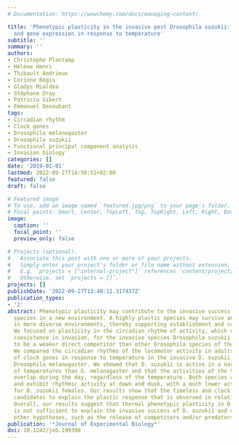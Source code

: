 ```yaml
---
# Documentation: https://wowchemy.com/docs/managing-content/

title: 'Phenotypic plasticity in the invasive pest Drosophila suzukii: Activity rhythms
  and gene expression in response to temperature'
subtitle: ''
summary: ''
authors:
- Christophe Plantamp
- Hélène Henri
- Thibault Andrieux
- Corinne Régis
- Gladys Mialdea
- Stéphane Dray
- Patricia Gibert
- Emmanuel Desouhant
tags:
- Circadian rhythm
- Clock genes
- Drosophila melanogaster
- Drosophila suzukii
- Functional principal component analysis
- Invasion biology
categories: []
date: '2019-01-01'
lastmod: 2022-09-27T14:50:51+02:00
featured: false
draft: false

# Featured image
# To use, add an image named `featured.jpg/png` to your page's folder.
# Focal points: Smart, Center, TopLeft, Top, TopRight, Left, Right, BottomLeft, Bottom, BottomRight.
image:
  caption: ''
  focal_point: ''
  preview_only: false

# Projects (optional).
#   Associate this post with one or more of your projects.
#   Simply enter your project's folder or file name without extension.
#   E.g. `projects = ["internal-project"]` references `content/project/deep-learning/index.md`.
#   Otherwise, set `projects = []`.
projects: []
publishDate: '2022-09-27T13:40:11.317437Z'
publication_types:
- '2'
abstract: Phenotypic plasticity may contribute to the invasive success of an alien
  species in a new environment. A highly plastic species may survive and reproduce
  in more diverse environments, thereby supporting establishment and colonization.
  We focused on plasticity in the circadian rhythm of activity, which can favour species
  coexistence in invasion, for the invasive species Drosophila suzukii, which is expected
  to be a weaker direct competitor than other Drosophila species of the resident community.
  We compared the circadian rhythms of the locomotor activity in adults and the expression
  of clock genes in response to temperature in the invasive D. suzukii and the resident
  Drosophila melanogaster. We showed that D. suzukii is active in a narrower range
  of temperatures than D. melanogaster and that the activities of the two species
  overlap during the day, regardless of the temperature. Both species are diurnal
  and exhibit rhythmic activity at dawn and dusk, with a much lower activity at dawn
  for D. suzukii females. Our results show that the timeless and clock genes are good
  candidates to explain the plastic response that is observed in relation to temperature.
  Overall, our results suggest that thermal phenotypic plasticity in D. suzukii activity
  is not sufficient to explain the invasive success of D. suzukii and call for testing
  other hypotheses, such as the release of competitors and/or predators.
publication: '*Journal of Experimental Biology*'
doi: 10.1242/jeb.199398
---
```

